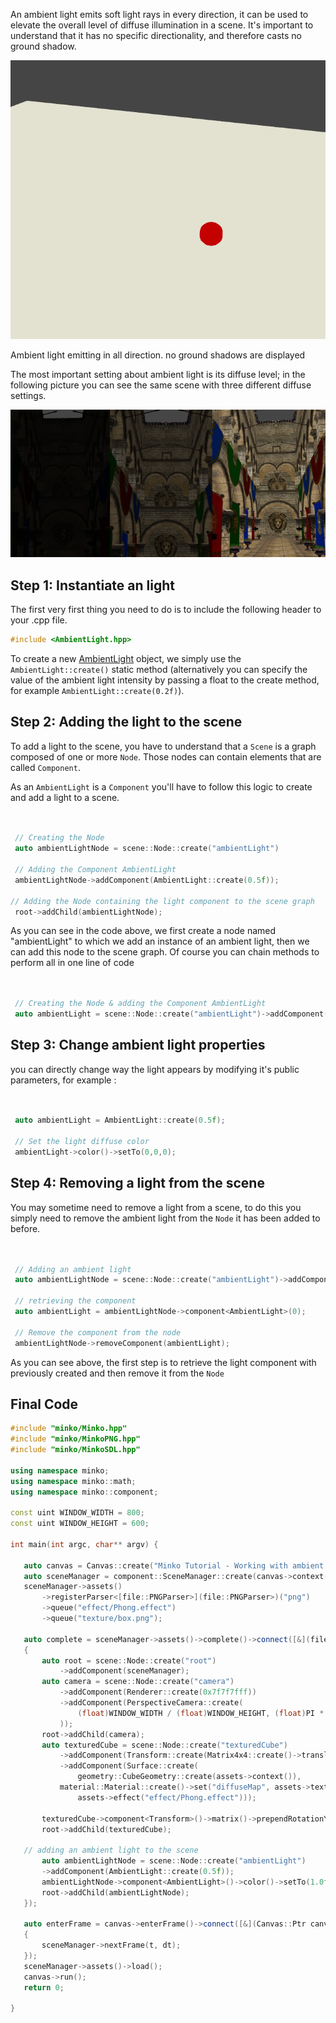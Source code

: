 An ambient light emits soft light rays in every direction, it can be used to elevate the overall level of diffuse illumination in a scene. It's important to understand that it has no specific directionality, and therefore casts no ground shadow.

![](../image/Ambientlight.png "../image/Ambientlight.png")

Ambient light emitting in all direction. no ground shadows are displayed

The most important setting about ambient light is its diffuse level; in the following picture you can see the same scene with three different diffuse settings.

![](../image/AmbientlightExample.png "../image/AmbientlightExample.png")

Step 1: Instantiate an light
----------------------------

The first very first thing you need to do is to include the following header to your .cpp file.


```cpp
#include <AmbientLight.hpp> 
```


To create a new [AmbientLight](http://doc.minko.io/reference/v3/classminko_1_1component_1_1_ambient_light.html) object, we simply use the `AmbientLight::create()` static method (alternatively you can specify the value of the ambient light intensity by passing a float to the create method, for example `AmbientLight::create(0.2f)`).

Step 2: Adding the light to the scene
-------------------------------------

To add a light to the scene, you have to understand that a `Scene` is a graph composed of one or more `Node`. Those nodes can contain elements that are called `Component`.

As an `AmbientLight` is a `Component` you'll have to follow this logic to create and add a light to a scene.


```cpp


 // Creating the Node
 auto ambientLightNode = scene::Node::create("ambientLight")

 // Adding the Component AmbientLight
 ambientLightNode->addComponent(AmbientLight::create(0.5f));

// Adding the Node containing the light component to the scene graph
 root->addChild(ambientLightNode);


```


As you can see in the code above, we first create a node named "ambientLight" to which we add an instance of an ambient light, then we can add this node to the scene graph. Of course you can chain methods to perform all in one line of code


```cpp


 // Creating the Node & adding the Component AmbientLight
 auto ambientLight = scene::Node::create("ambientLight")->addComponent(AmbientLight::create(0.5f));


```


Step 3: Change ambient light properties
---------------------------------------

you can directly change way the light appears by modifying it's public parameters, for example : 
```cpp


 auto ambientLight = AmbientLight::create(0.5f);

 // Set the light diffuse color
 ambientLight->color()->setTo(0,0,0);


```


Step 4: Removing a light from the scene
---------------------------------------

You may sometime need to remove a light from a scene, to do this you simply need to remove the ambient light from the `Node` it has been added to before.


```cpp


 // Adding an ambient light
 auto ambientLightNode = scene::Node::create("ambientLight")->addComponent(AmbientLight::create(0.5f));

 // retrieving the component 
 auto ambientLight = ambientLightNode->component<AmbientLight>(0);

 // Remove the component from the node
 ambientLightNode->removeComponent(ambientLight);


```


As you can see above, the first step is to retrieve the light component with previously created and then remove it from the `Node`

Final Code
----------


```cpp
#include "minko/Minko.hpp" 
#include "minko/MinkoPNG.hpp" 
#include "minko/MinkoSDL.hpp"

using namespace minko; 
using namespace minko::math; 
using namespace minko::component;

const uint WINDOW_WIDTH = 800; 
const uint WINDOW_HEIGHT = 600;

int main(int argc, char** argv) {

   auto canvas = Canvas::create("Minko Tutorial - Working with ambient lights", WINDOW_WIDTH, WINDOW_HEIGHT);
   auto sceneManager = component::SceneManager::create(canvas->context());
   sceneManager->assets()
       ->registerParser<[file::PNGParser>](file::PNGParser>)("png")
       ->queue("effect/Phong.effect")
       ->queue("texture/box.png");
 
   auto complete = sceneManager->assets()->complete()->connect([&](file::AssetLibrary::Ptr assets)
   {
       auto root = scene::Node::create("root")
           ->addComponent(sceneManager);
       auto camera = scene::Node::create("camera")
           ->addComponent(Renderer::create(0x7f7f7fff))
           ->addComponent(PerspectiveCamera::create(
               (float)WINDOW_WIDTH / (float)WINDOW_HEIGHT, (float)PI * 0.25f, .1f, 1000.f
           ));
       root->addChild(camera);
       auto texturedCube = scene::Node::create("texturedCube")
           ->addComponent(Transform::create(Matrix4x4::create()->translation(0.f, 0.f, -5.f)))
           ->addComponent(Surface::create(
               geometry::CubeGeometry::create(assets->context()),
           material::Material::create()->set("diffuseMap", assets->texture("texture/box.png")),
               assets->effect("effect/Phong.effect")));

       texturedCube->component<Transform>()->matrix()->prependRotationY(PI * 0.25f);
       root->addChild(texturedCube);

   // adding an ambient light to the scene
       auto ambientLightNode = scene::Node::create("ambientLight")
       ->addComponent(AmbientLight::create(0.5f));
       ambientLightNode->component<AmbientLight>()->color()->setTo(1.0f, 1.0f, 1.0f);
       root->addChild(ambientLightNode);
   });

   auto enterFrame = canvas->enterFrame()->connect([&](Canvas::Ptr canvas, float t, float dt)
   {
       sceneManager->nextFrame(t, dt);
   });
   sceneManager->assets()->load();
   canvas->run();
   return 0;

} 
```


